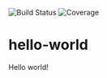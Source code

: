 ![Build Status](https://github.com/jfhbuist/hello-world/actions/workflows/CI.yml/badge.svg?event=push)
![Coverage](https://codecov.io/gh/jfhbuist/hello-world/branch/master/graph/badge.svg?event=push)
# hello-world
Hello world! 